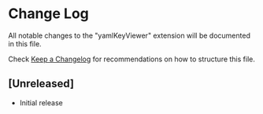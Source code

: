 # Change Log

All notable changes to the "yamlKeyViewer" extension will be documented in this file.

Check [Keep a Changelog](http://keepachangelog.com/) for recommendations on how to structure this file.

## [Unreleased]

- Initial release